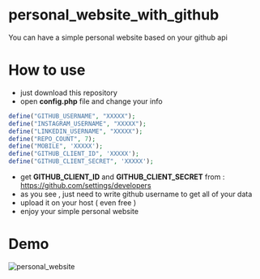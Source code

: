 # personal_website_with_github
You can have a simple personal website based on your github api

# How to use
- just download this repository
- open **config.php** file and change your info

```php
define("GITHUB_USERNAME", "XXXXX");
define("INSTAGRAM_USERNAME", "XXXXX");
define("LINKEDIN_USERNAME", "XXXXX");
define("REPO_COUNT", 7);
define("MOBILE", 'XXXXX');
define("GITHUB_CLIENT_ID", 'XXXXX');
define("GITHUB_CLIENT_SECRET", 'XXXXX');
```
- get **GITHUB_CLIENT_ID** and **GITHUB_CLIENT_SECRET** from : https://github.com/settings/developers
- as you see , just need to write github username to get all of your data
- upload it on your host ( even free )
- enjoy your simple personal website

# Demo

![personal_website](http://s9.picofile.com/file/8338496684/personal.png "personal website with github api")
